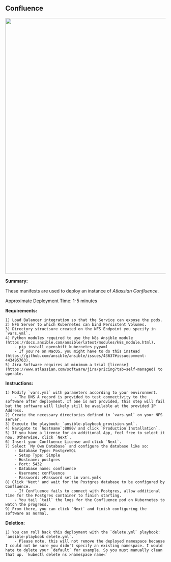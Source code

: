 ## Confluence

<p align="center">
  <img src="https://raw.githubusercontent.com/zimmertr/Kubernetes-Manifests/master/Confluence/screenshot.png" width="800">
</p>

**Summary:**

These manifests are used to deploy an instance of *Atlassian Confluence*. 

Approximate Deployment Time: 1-5 minutes

**Requirements:**  

    1) Load Balancer integration so that the Service can expose the pods.
    2) NFS Server to which Kubernetes can bind Persistent Volumes.
    3) Directory structsure created on the NFS Endpoint you specify in `vars.yml`.
    4) Python modules required to use the k8s Ansible module (https://docs.ansible.com/ansible/latest/modules/k8s_module.html).    
        - pip install openshift kubernetes pyyaml 
        - If you're on MacOS, you might have to do this instead (https://github.com/ansible/ansible/issues/43637#issuecomment-443495763).
    5) Jira Software requires at minimum a trial [license](https://www.atlassian.com/software/jira/pricing?tab=self-managed) to operate. 

**Instructions:**  

    1) Modify `vars.yml` with parameters according to your environment.
        - The DNS A record is provided to test connectivity to the software after deployment. If one is not provided, this step will fail but the software will likely still be available at the provided IP Address.
    2) Create the necessary directories defined in `vars.yml` on your NFS server.
    3) Execute the playbook: `ansible-playbook provision.yml`.  
    4) Navigate to `hostname`:8080/ and click `Production Installation`.
    5) If you have a license for an additional App, feel free to select it now. Otherwise, click `Next`.
    6) Insert your Confluence License and click `Next`.
    7) Select `My Own Database` and configure the database like so:
        - Database Type: PostgreSQL
        - Setup Type: Simple
        - Hostname: postgres
        - Port: 5432
        - Database name: confluence
        - Username: confluence
        - Password: >Password set in vars.yml<
    8) Click 'Next' and wait for the Postgres database to be configured by Confluence.
        - If Confluence fails to connect with Postgres, allow additional time for the Postgres container to finish starting.
        - You tail `tail` the logs for the Confluence pod on Kubernetes to watch the progress.
    9) From there, you can click `Next` and finish configuring the software as normal.

**Deletion:**  

    1) You can roll back this deployment with the `delete.yml` playbook: `ansible-playbook delete.yml`.
        - Please note, this will not remove the deployed namespace because I could not be sure you didn't specify an existing namespace. I would hate to delete your `default` for example. So you must manually clean that up. `kubectl delete ns >namespace name<`
